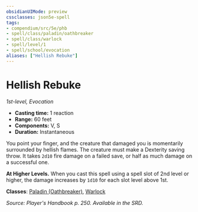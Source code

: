 ```yaml
---
obsidianUIMode: preview
cssclasses: json5e-spell
tags:
- compendium/src/5e/phb
- spell/class/paladin/oathbreaker
- spell/class/warlock
- spell/level/1
- spell/school/evocation
aliases: ["Hellish Rebuke"]
---
```

# Hellish Rebuke
*1st-level, Evocation*  

- **Casting time:** 1 reaction
- **Range:** 60 feet
- **Components:** V, S
- **Duration:** Instantaneous

You point your finger, and the creature that damaged you is momentarily surrounded by hellish flames. The creature must make a Dexterity saving throw. It takes `2d10` fire damage on a failed save, or half as much damage on a successful one.

**At Higher Levels.** When you cast this spell using a spell slot of 2nd level or higher, the damage increases by `1d10` for each slot level above 1st.

**Classes**: [Paladin (Oathbreaker)](5E2014官方资源/classes/paladin-oathbreaker.md), [Warlock](5E2014官方资源/classes/warlock.md)

*Source: Player's Handbook p. 250. Available in the SRD.*